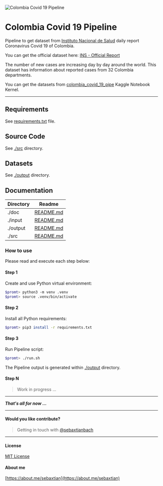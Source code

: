 ![Colombia Covid 19 Pipeline](https://github.com/sebaxtian/colombia_covid_19_pipe/workflows/Colombia%20Covid%2019%20Pipeline/badge.svg?branch=dev)

# Colombia Covid 19 Pipeline

Pipeline to get dataset from [Instituto Nacional de Salud](https://www.ins.gov.co/Noticias/Paginas/Coronavirus.aspx) daily report Coronavirus Covid 19 of Colombia.

You can get the official dataset here: [INS - Official Report](https://e.infogram.com/api/live/flex/bc384047-e71c-47d9-b606-1eb6a29962e3/664bc407-2569-4ab8-b7fb-9deb668ddb7a)

The number of new cases are increasing day by day around the world. This dataset has information about reported cases from 32 Colombia departments.

You can get the datasets from [colombia_covid_19_pipe](https://www.kaggle.com/sebaxtian/colombia-covid-19-pipe) Kaggle Notebook Kernel.

---

## Requirements

See [requirements.txt](./requirements.txt) file.

## Source Code

See [./src](./src) directory.

## Datasets

See [./output](./output) directory.

## Documentation

| Directory | Readme    |
|-----------|-----------|
| ./doc     | [README.md](./doc/README.md) |
| ./input   | [README.md](./input/README.md) |
| ./output  | [README.md](./output/README.md) |
| ./src     | [README.md](./src/README.md) |

### How to use

Please read and execute each step below:

#### Step 1

Create and use Python virtual environment:

```bash
$promt> python3 -m venv .venv
$promt> source .venv/bin/activate
```

#### Step 2

Install all Python requirements:

```bash
$promt> pip3 install -r requirements.txt
```

#### Step 3

Run Pipeline script:

```bash
$promt> ./run.sh
```

The Pipeline output is generated within [./output](./output) directory.

#### Step N

> Work in progress ...

---

***That's all for now ...***

---

#### Would you like contribute?

> Getting in touch with [@sebaxtianbach](https://twitter.com/sebaxtianbach)

---

#### License

[MIT License](./LICENSE)

#### About me

[https://about.me/sebaxtian](https://about.me/sebaxtian)
